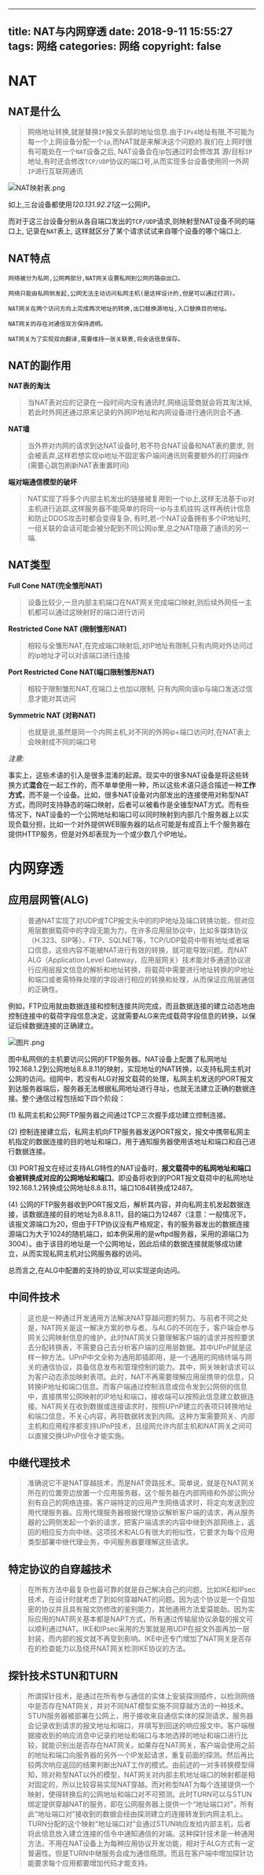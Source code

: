
---
title: NAT与内网穿透
date: 2018-9-11 15:55:27
tags: 网络
categories: 网络
copyright: false
---

# NAT
## NAT是什么
>网络地址转换,就是替换`IP`报文头部的地址信息.由于`IPv4`地址有限,不可能为每一个上网设备分配一个`ip`,而NAT就是来解决这个问题的.我们在上网时很有可能处在一个`NAT`设备之后, NAT设备会在ip包通过时会修改其 源/目标`IP`地址,有时还会修改`TCP/UDP`协议的端口号,从而实现多台设备使用同一外网`IP`进行互联网通讯

![NAT映射表.png](/images/NAT与内网穿透/NAT映射表1.jpg)

如上,三台设备都使用*120.131.92.21*这一公网IP。

而对于这三台设备分别从各自端口发出的`TCP/UDP`请求,则映射至NAT设备不同的端口上, 记录在`NAT`表上, 这样就区分了某个请求试试来自哪个设备的哪个端口上.

## NAT特点
```
网络被分为私网,公网两部分,NAT网关设置私网到公网的路由出口。

网络只能由私网侧发起,公网无法主动访问私网主机(是这样设计的,但是可以通过打洞)。

NAT网关在两个访问方向上完成两次地址的转换,出口替换源地址,入口替换目的地址。

NAT网关的存在对通信双方保持透明。

NAT网关为了实现双向翻译,需要维持一张关联表,将会话信息保存。
```

## NAT的副作用
**NAT表的淘汰**
>当NAT表对应的记录在一段时间内没有通讯时,网络运营商就会将其淘汰掉,若此时外网还通过原来记录的外网IP地址和内网设备进行通讯则会不通.

**NAT墙**
>当外界对内网的请求到达NAT设备时,若不符合NAT设备和NAT表的要求,
则会被丢弃,这样若想实现ip地址不固定客户端间通讯则需要额外的打洞操作
(需要心跳包刷新NAT表重置时间)

**端对端通信模型的破坏**
>NAT实现了将多个内部主机发出的链接被复用到一个ip上,这样无法基于ip对主机进行追踪,这样服务器不能简单的将同一ip与主机挂钩.这样再统计信息和防止DDOS攻击时都会变得复杂, 有时,若-个NAT设备拥有多个IP地址时,一组关联的会话可能会被分配到不同公网ip里,总之NAT隐蔽了通讯的另一端.

## NAT类型
**Full Cone NAT(完全雏形NAT)**
>设备比较少,一旦内部主机端口在NAT网关完成端口映射,则后续外网任一主机都可以通过这映射好的端口进行访问

**Restricted Cone NAT (限制雏形NAT)**
>相较与全雏形NAT,在完成端口映射后,对IP地址有限制,只有内网对外访问过的ip地址才可以对该端口进行连接

**Port Restricted Cone NAT(端口限制雏形NAT)**
>相较于限制雏形NAT,在端口上也加以限制,
只有内网向该ip与端口发送过信息才能对其访问

**Symmetric NAT (对称NAT)**
>也就是说,虽然是同一个内网主机,对不同的外网ip+端口访问时,在NAT表上会映射成不同的端口号

*注意:*

事实上，这些术语的引入是很多混淆的起源。现实中的很多NAT设备是将这些转换方式**混合**在一起工作的，而不单单使用一种，所以这些术语只适合描述一种**工作方式**，而不是一个设备。比如，很多NAT设备对内部发出的连接使用对称型NAT方式，而同时支持静态的端口映射，后者可以被看作是全锥型NAT方式。而有些情况下，NAT设备的一个公网地址和端口可以同时映射到内部几个服务器上以实现负载分担，比如一个对外提供WEB服务器的站点可能是有成百上千个服务器在提供HTTP服务，但是对外却表现为一个或少数几个IP地址。

# 内网穿透
## 应用层网管(ALG)

>普通NAT实现了对UDP或TCP报文头中的的IP地址及端口转换功能，但对应用层数据载荷中的字段无能为力，在许多应用层协议中，比如多媒体协议（H.323、SIP等）、FTP、SQLNET等，TCP/UDP载荷中带有地址或者端口信息，这些内容不能被NAT进行有效的转换，就可能导致问题。而NAT ALG（Application Level Gateway，应用层网关）技术能对多通道协议进行应用层报文信息的解析和地址转换，将载荷中需要进行地址转换的IP地址和端口或者需特殊处理的字段进行相应的转换和处理，从而保证应用层通信的正确性。

例如，FTP应用就由数据连接和控制连接共同完成，而且数据连接的建立动态地由控制连接中的载荷字段信息决定，这就需要ALG来完成载荷字段信息的转换，以保证后续数据连接的正确建立。

![图片.png](/images/NAT与内网穿透/ALG_RTC.jpg)

图中私网侧的主机要访问公网的FTP服务器。NAT设备上配置了私网地址192.168.1.2到公网地址8.8.8.11的映射，实现地址的NAT转换，以支持私网主机对公网的访问。组网中，若没有ALG对报文载荷的处理，私网主机发送的PORT报文到达服务器端后，服务器无法根据私网地址进行寻址，也就无法建立正确的数据连接。整个通信过程包括如下四个阶段：

(1) 私网主机和公网FTP服务器之间通过TCP三次握手成功建立控制连接。

(2) 控制连接建立后，私网主机向FTP服务器发送PORT报文，报文中携带私网主机指定的数据连接的目的地址和端口，用于通知服务器使用该地址和端口和自己进行数据连接。

(3) PORT报文在经过支持ALG特性的NAT设备时，**报文载荷中的私网地址和端口会被转换成对应的公网地址和端口**。即设备将收到的PORT报文载荷中的私网地址192.168.1.2转换成公网地址8.8.8.11，端口1084转换成12487。

(4) 公网的FTP服务器收到PORT报文后，解析其内容，并向私网主机发起数据连接，该数据连接的目的地址为8.8.8.11，目的端口为12487（注意：一般情况下，该报文源端口为20，但由于FTP协议没有严格规定，有的服务器发出的数据连接源端口为大于1024的随机端口，如本例采用的是wftpd服务器，采用的源端口为3004）。由于该目的地址是一个公网地址，因此后续的数据连接就能够成功建立，从而实现私网主机对公网服务器的访问。

总而言之,在ALG中配置的支持的协议,可以实现逆向访问。
## 中间件技术

>这也是一种通过开发通用方法解决NAT穿越问题的努力。与前者不同之处是，NAT网关是这一解决方案的参与者。与ALG的不同在于，客户端会参与网关公网映射信息的维护，此时NAT网关只要理解客户端的请求并按照要求去分配转换表，不需要自己去分析客户端的应用层数据。其中UPnP就是这样一种方法。UPnP中文全称为通用即插即用，是一个通用的网络终端与网关的通信协议，具备信息发布和管理控制的能力。其中，网关映射请求可以为客户动态添加映射表项。此时，NAT不再需要理解应用层携带的信息，只转换IP地址和端口信息。而客户端通过控制消息或信令发到公网侧的信息中，直接携带公网映射的IP地址和端口，接收端可以按照此信息建立数据连接。NAT网关在收到数据或连接请求时，按照UPnP建立的表项只转换地址和端口信息，不关心内容，再将数据转发到内网。这种方案需要网关、内部主机和应用程序都支持UPnP技术，且组网允许内部主机和NAT网关之间可以直接交换UPnP信令才能实施。

## 中继代理技术

>准确说它不是NAT穿越技术，而是NAT旁路技术。简单说，就是在NAT网关所在的位置旁边放置一个应用服务器，这个服务器在内部网络和外部公网分别有自己的网络连接。客户端特定的应用产生网络请求时，将定向发送到应用代理服务器。应用代理服务器根据代理协议解析客户端的请求，再从服务器的公网侧发起一个新的请求，把客户端请求的内容中继到外部网络上，返回的相应反方向中继。这项技术和ALG有很大的相似性，它要求为每个应用类型部署中继代理业务，中间服务器要理解这些请求。

## 特定协议的自穿越技术

>在所有方法中最复杂也最可靠的就是自己解决自己的问题。比如IKE和IPsec技术，在设计时就考虑了到如何穿越NAT的问题。因为这个协议是一个自加密的协议并且具有报文防修改的鉴别能力，其他通用方法爱莫能助。因为实际应用的NAT网关基本都是NAPT方式，所有通过传输层协议承载的报文可以顺利通过NAT。IKE和IPsec采用的方案就是用UDP在报文外面再加一层封装，而内部的报文就不再受到影响。IKE中还专门增加了NAT网关是否存在的检查能力以及绕开NAT网关检测IKE协议的方法。

## 探针技术STUN和TURN

>所谓探针技术，是通过在所有参与通信的实体上安装探测插件，以检测网络中是否存在NAT网关，并对不同NAT模型实施不同穿越方法的一种技术。STUN服务器被部署在公网上，用于接收来自通信实体的探测请求，服务器会记录收到请求的报文地址和端口，并填写到回送的响应报文中。客户端根据接收到的响应消息中记录的地址和端口与本地选择的地址和端口进行比较，就能识别出是否存在NAT网关。如果存在NAT网关，客户端会使用之前的地址和端口向服务器的另外一个IP发起请求，重复前面的探测。然后再比较两次响应返回的结果判断出NAT工作的模式。由前述的一对多转换模型得知，除对称型NAT以外的模型，NAT网关对内部主机地址端口的映射都是相对固定的，所以比较容易实现NAT穿越。而对称型NAT为每个连接提供一个映射，使得转换后的公网地址和端口对不可预测。此时TURN可以与STUN绑定提供穿越NAT的服务，即在公网服务器上提供一个“地址端口对”，所有此“地址端口对”接收到的数据会经由探测建立的连接转发到内网主机上。TURN分配的这个映射“地址端口对”会通过STUN响应发给内部主机，后者将此信息放入建立连接的信令中通知通信的对端。这种探针技术是一种通用方法，不用在NAT设备上为每种应用协议开发功能，相对于ALG方式有一定普遍性。但是TURN中继服务会成为通信瓶颈。而且在客户端中增加探针功能要求每个应用都要增加代码才能支持。



